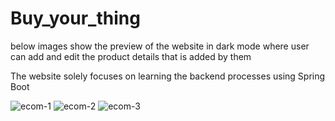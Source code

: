 # Buy_your_thing
below images show the preview of the website in dark mode where user can add and edit the product details that is added by them 

The website solely focuses on learning the backend processes using Spring Boot

![ecom-1](https://github.com/user-attachments/assets/c0df5220-0fff-4368-ba54-11cca11c4a67)
![ecom-2](https://github.com/user-attachments/assets/0800cf69-2f16-4513-9ee6-bcda6c699b98)
![ecom-3](https://github.com/user-attachments/assets/8bf31333-65c8-4233-8b6b-4a0abee1ff12)
